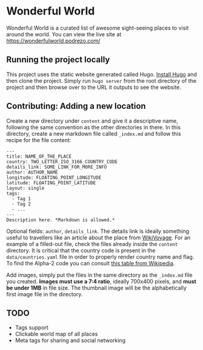 # Wonderful World

Wonderful World is a curated list of awesome sight-seeing places to visit around the world. You can view the live site at https://wonderfulworld.podrezo.com/

## Running the project locally

This project uses the static website generated called Hugo. [Install Hugo](https://gohugo.io/getting-started/quick-start/) and then clone the project. Simply run `hugo server` from the root directory of the project and then browse over to the URL it outputs to see the website.

## Contributing: Adding a new location

Create a new directory under `content` and give it a descriptive name, following the same convention as the other directories in there. In this directory, create a new markdown file called `_index.md` and follow this recipe for the file content:

```
---
title: NAME_OF_THE_PLACE
country: TWO_LETTER_ISO_3166_COUNTRY_CODE
details_link: SOME_LINK_FOR_MORE_INFO
author: AUTHOR_NAME
longitude: FLOATING_POINT_LONGITUDE
latitude: FLOATING_POINT_LATITUDE
layout: single
tags:
  - Tag 1
  - Tag 2
  - ...
---
Description here. *Markdown is allowed.*

```

Optional fields: `author`, `details_link`. The details link is ideally something useful to travellers like an article about the place from [WikiVoyage](https://www.wikivoyage.org/). For an example of a filled-out file, check the files already inside the `content` directory. It is critical that the country code is present in the `data/countries.yaml` file in order to properly render country name and flag. To find the Alpha-2 code you can consult [this table from Wikipedia](https://en.wikipedia.org/wiki/ISO_3166-1#Officially_assigned_code_elements).

Add images, simply put the files in the same directory as the `_index.md` file you created. **Images must use a 7:4 ratio**, ideally 700x400 pixels, and **must be under 1MB** in file size. The thumbnail image will be the alphabetically first image file in the directory.


## TODO

* Tags support
* Clickable world map of all places
* Meta tags for sharing and social networking
